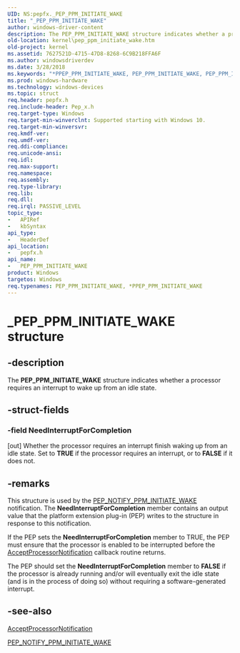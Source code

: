 ```yaml
---
UID: NS:pepfx._PEP_PPM_INITIATE_WAKE
title: "_PEP_PPM_INITIATE_WAKE"
author: windows-driver-content
description: The PEP_PPM_INITIATE_WAKE structure indicates whether a processor requires an interrupt to wake up from an idle state.
old-location: kernel\pep_ppm_initiate_wake.htm
old-project: kernel
ms.assetid: 7627521D-4715-47D8-8268-6C9B218FFA6F
ms.author: windowsdriverdev
ms.date: 3/28/2018
ms.keywords: "*PPEP_PPM_INITIATE_WAKE, PEP_PPM_INITIATE_WAKE, PEP_PPM_INITIATE_WAKE structure [Kernel-Mode Driver Architecture], PPEP_PPM_INITIATE_WAKE, PPEP_PPM_INITIATE_WAKE structure pointer [Kernel-Mode Driver Architecture], _PEP_PPM_INITIATE_WAKE, kernel.pep_ppm_initiate_wake, pepfx/PEP_PPM_INITIATE_WAKE, pepfx/PPEP_PPM_INITIATE_WAKE"
ms.prod: windows-hardware
ms.technology: windows-devices
ms.topic: struct
req.header: pepfx.h
req.include-header: Pep_x.h
req.target-type: Windows
req.target-min-winverclnt: Supported starting with Windows 10.
req.target-min-winversvr: 
req.kmdf-ver: 
req.umdf-ver: 
req.ddi-compliance: 
req.unicode-ansi: 
req.idl: 
req.max-support: 
req.namespace: 
req.assembly: 
req.type-library: 
req.lib: 
req.dll: 
req.irql: PASSIVE_LEVEL
topic_type:
-	APIRef
-	kbSyntax
api_type:
-	HeaderDef
api_location:
-	pepfx.h
api_name:
-	PEP_PPM_INITIATE_WAKE
product: Windows
targetos: Windows
req.typenames: PEP_PPM_INITIATE_WAKE, *PPEP_PPM_INITIATE_WAKE
---
```


# _PEP_PPM_INITIATE_WAKE structure


## -description


The <b>PEP_PPM_INITIATE_WAKE</b> structure indicates whether a processor requires an interrupt to wake up from an idle state.


## -struct-fields




### -field NeedInterruptForCompletion

[out] Whether the processor requires an interrupt finish waking up from an idle state. Set to <b>TRUE</b> if the processor requires an interrupt, or to <b>FALSE</b> if it does not.


## -remarks



This structure is used by the <a href="https://msdn.microsoft.com/en-us/library/windows/hardware/mt186809">PEP_NOTIFY_PPM_INITIATE_WAKE</a> notification. The <b>NeedInterruptForCompletion</b> member contains an output value that the platform extension plug-in (PEP) writes to the structure in response to this notification.

If the PEP sets the <b>NeedInterruptForCompletion</b> member to T<b></b>RUE, the PEP must ensure that the processor is enabled to be interrupted before the <a href="https://msdn.microsoft.com/library/windows/hardware/mt186627">AcceptProcessorNotification</a> callback routine returns.

The PEP should set the <b>NeedInterruptForCompletion</b> member to <b>FALSE</b> if the processor is already running and/or will eventually exit the idle state (and is in the process of doing so) without requiring a software-generated interrupt.




## -see-also




<a href="https://msdn.microsoft.com/library/windows/hardware/mt186627">AcceptProcessorNotification</a>



<a href="https://msdn.microsoft.com/en-us/library/windows/hardware/mt186809">PEP_NOTIFY_PPM_INITIATE_WAKE</a>
 

 

